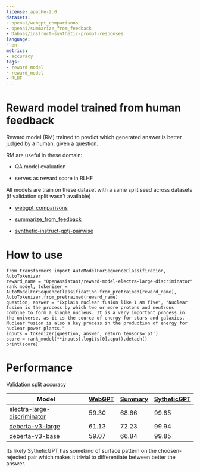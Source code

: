 ```yaml
---
license: apache-2.0
datasets:
- openai/webgpt_comparisons
- openai/summarize_from_feedback
- Dahoas/instruct-synthetic-prompt-responses
language:
- en
metrics:
- accuracy
tags:
- reward-model
- reward_model
- RLHF
---
```

# Reward model trained from human feedback

Reward model (RM) trained to predict which generated answer is better judged by a human, given a question.

RM are useful in these domain:

- QA model evaluation

- serves as reward score in RLHF 


All models are train on these dataset with a same split seed across datasets (if validation split wasn't available)

- [webgpt_comparisons](https://huggingface.co/datasets/openai/webgpt_comparisons)

- [summarize_from_feedback](https://huggingface.co/datasets/openai/summarize_from_feedback)

- [synthetic-instruct-gptj-pairwise](https://huggingface.co/datasets/Dahoas/synthetic-instruct-gptj-pairwise)

# How to use

```
from transformers import AutoModelForSequenceClassification, AutoTokenizer
reward_name = "OpenAssistant/reward-model-electra-large-discriminator"
rank_model, tokenizer = AutoModelForSequenceClassification.from_pretrained(reward_name), AutoTokenizer.from_pretrained(reward_name)
question, answer = "Explain nuclear fusion like I am five", "Nuclear fusion is the process by which two or more protons and neutrons combine to form a single nucleus. It is a very important process in the universe, as it is the source of energy for stars and galaxies. Nuclear fusion is also a key process in the production of energy for nuclear power plants."
inputs = tokenizer(question, answer, return_tensors='pt')
score = rank_model(**inputs).logits[0].cpu().detach()
print(score)
```


# Performance

Validation split accuracy

| Model  | [WebGPT](https://huggingface.co/datasets/openai/webgpt_comparisons)  | [Summary](https://huggingface.co/datasets/openai/summarize_from_feedback)  | [SytheticGPT](https://huggingface.co/datasets/Dahoas/synthetic-instruct-gptj-pairwise)  |
|---|---|---|---|
| [electra-large-discriminator](https://huggingface.co/OpenAssistant/reward-model-electra-large-discriminator)  | 59.30  | 68.66  | 99.85  |
| [deberta-v3-large](https://huggingface.co/OpenAssistant/reward-model-deberta-v3-large) | 61.13  | 72.23  | 99.94  |
| [deberta-v3-base](https://huggingface.co/OpenAssistant/reward-model-deberta-v3-base)  | 59.07  | 66.84  | 99.85  |

Its likely SytheticGPT has somekind of surface pattern on the choosen-rejected pair which makes it trivial to differentiate between better the answer.